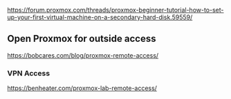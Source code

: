 https://forum.proxmox.com/threads/proxmox-beginner-tutorial-how-to-set-up-your-first-virtual-machine-on-a-secondary-hard-disk.59559/

## Open Proxmox for outside access
https://bobcares.com/blog/proxmox-remote-access/

### VPN Access

https://benheater.com/proxmox-lab-remote-access/